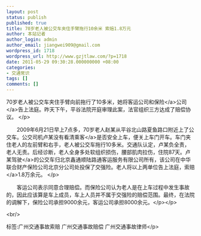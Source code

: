 ```yaml
---
layout: post
status: publish
published: true
title: 70岁老人被公交车夹住手臂拖行10余米 索赔1.8万元
author: 本站记者
author_login: admin
author_email: jiangwei909@gmail.com
wordpress_id: 1718
wordpress_url: http://www.gzjtlaw.com/?p=1718
date: 2011-05-29 09:30:28.000000000 +08:00
categories:
- 交通常识
tags: []
comments: []
---
```

<p><p> 70岁老人被公交车夹住手臂向前拖行了10多米，她将客运公司和<a><a>保险<&#47;a>公司<&#47;a>告上法庭。昨天下午，平谷法院开庭审理此案，法官组织三方达成了赔偿协议。 <&#47;p><p>　　2009年6月21日早上7点多，70岁老人赵某从平谷北山路夏鱼路口附近上了公交车。公交司机卢某没有看清<a>乘客<&#47;a>是否安全上车，便关上车门开车。车门夹住老人的左前臂和右手，老人被公交车拖行10多米。交通队认定，卢某负全责，老人无责。后经诊断，老人全身多处软组织损伤，腰部肌肉拉伤，住院87天。卢某<a>驾驶<&#47;a>的公交车归北京鑫通顺陆路通客运服务有限公司所有，该公司在中华联合财产保险公司北京分公司处投保了交强险。老人将以上两单位告上法庭，<a>索赔<&#47;a>1.8万余元。 <&#47;p><p>　　客运公司表示同意合理赔偿。而保险公司认为老人是在上车过程中发生事故的，因此应该算是车上成员，车上人员并不属于交强险的赔偿范围。最终，在法院的调解下，保险公司承担9000余元，客运公司承担8000余元。<&#47;p><&#47;p><br&#47;><p>标签:广州交通事故索赔 广州交通事故赔偿 广州交通事故律师<&#47;p>

